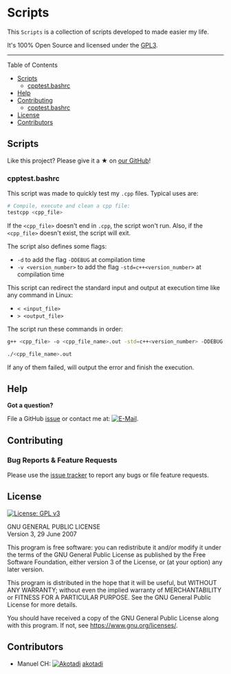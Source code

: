 # Scripts 


This `Scripts` is a collection of scripts developed to made easier my life.

It's 100% Open Source and licensed under the [GPL3](LICENSE).

---

Table of Contents
* [Scripts](#scripts)
  * [cpptest.bashrc](#cpptestbashrc)
* [Help](#help)
* [Contributing](#scripts)
  * [cpptest.bashrc](#Bug_Reports_&_Feature_Requests)
* [License](#license)
* [Contributors](#contributors)

## Scripts

Like this project? Please give it a ★ on [our GitHub](https://github.com/akotadi/Scripts)! 

### cpptest.bashrc

This script was made to quickly test my `.cpp` files. Typical uses are:
```bash
# Compile, execute and clean a cpp file:
testcpp <cpp_file>
```
If the `<cpp_file>` doesn't end in `.cpp`, the script won't run. Also, if the `<cpp_file>` doesn't exist, the script will exit.

The script also defines some flags:
* `-d`  to add the flag `-DDEBUG` at compilation time
* `-v <version_number>`  to add the flag `-std=c++<version_number>` at compilation time

This script can redirect the standard input and output at execution time like any command in Linux:
* `< <input_file>` 
* `> <output_file>` 

The script run these commands in order:
```bash
g++ <cpp_file> -o <cpp_file_name>.out -std=c++<version_number> -DDEBUG
```

```bash
./<cpp_file_name>.out
```

If any of them failed, will output the error and finish the execution.


## Help

**Got a question?**

File a GitHub [issue](https://github.com/akotadi/Scripts/issues) or contact me at: 
[![E-Mail](https://img.shields.io/badge/email-hello@cloudposse.com-blue.svg)][email].

## Contributing

### Bug Reports & Feature Requests

Please use the [issue tracker](https://github.com/akotadi/Scripts/issues) to report any bugs or file feature requests.


## License 

[![License: GPL v3](https://img.shields.io/badge/License-GPL%20v3-blue.svg)](https://www.gnu.org/licenses/gpl-3.0)

GNU GENERAL PUBLIC LICENSE  
Version 3, 29 June 2007

This program is free software: you can redistribute it and/or modify
it under the terms of the GNU General Public License as published by
the Free Software Foundation, either version 3 of the License, or
(at your option) any later version.

This program is distributed in the hope that it will be useful,
but WITHOUT ANY WARRANTY; without even the implied warranty of
MERCHANTABILITY or FITNESS FOR A PARTICULAR PURPOSE.  See the
GNU General Public License for more details.

You should have received a copy of the GNU General Public License
along with this program.  If not, see <https://www.gnu.org/licenses/>.

## Contributors
* Manuel CH: [<img title="Akotadi" src="http://www.iconninja.com/ico/16/github-4286.ico"/>][github] [akotadi][github]



  [github]: https://github.com/akotadi/
  [email]: mailto:manuel_7795@hotmail.com?subject=Scripts-Repository&body=https://github.com/akotadi/Scripts


